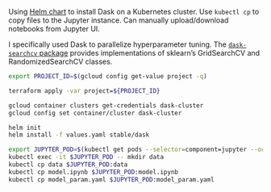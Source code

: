 
Using [Helm chart](https://github.com/kubernetes/charts/tree/master/stable/dask) to install Dask on a Kubernetes cluster.  Use `kubectl cp` to copy files to the Jupyter instance.  Can manually upload/download notebooks from Jupyter UI.

I specifically used Dask to parallelize hyperparameter tuning.  The [`dask-searchcv` package](http://dask-searchcv.readthedocs.io/en/latest/) provides implementations of sklearn’s GridSearchCV and RandomizedSearchCV classes.

``` bash
export PROJECT_ID=$(gcloud config get-value project -q)

terraform apply -var project=${PROJECT_ID}

gcloud container clusters get-credentials dask-cluster
gcloud config set container/cluster dask-cluster

helm init
helm install -f values.yaml stable/dask

export JUPYTER_POD=$(kubectl get pods --selector=component=jupyter --output=name | cut -d/ -f2)
kubectl exec -it $JUPYTER_POD -- mkdir data
kubectl cp data $JUPYTER_POD:data
kubectl cp model.ipynb $JUPYTER_POD:model.ipynb
kubectl cp model_param.yaml $JUPYTER_POD:model_param.yaml
```
